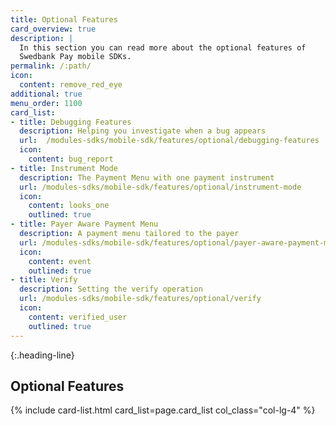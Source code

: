 ```yaml
---
title: Optional Features
card_overview: true
description: |
  In this section you can read more about the optional features of
  Swedbank Pay mobile SDKs.
permalink: /:path/
icon:
  content: remove_red_eye
additional: true
menu_order: 1100
card_list:
- title: Debugging Features
  description: Helping you investigate when a bug appears
  url:  /modules-sdks/mobile-sdk/features/optional/debugging-features
  icon:
    content: bug_report
- title: Instrument Mode
  description: The Payment Menu with one payment instrument
  url: /modules-sdks/mobile-sdk/features/optional/instrument-mode
  icon:
    content: looks_one
    outlined: true
- title: Payer Aware Payment Menu
  description: A payment menu tailored to the payer
  url: /modules-sdks/mobile-sdk/features/optional/payer-aware-payment-menu
  icon:
    content: event
    outlined: true
- title: Verify
  description: Setting the verify operation
  url: /modules-sdks/mobile-sdk/features/optional/verify
  icon:
    content: verified_user
    outlined: true
---
```


{:.heading-line}

## Optional Features

{% include card-list.html card_list=page.card_list col_class="col-lg-4" %}
